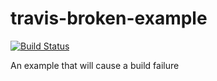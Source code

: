 # travis-broken-example

[![Build Status](https://travis-ci.org/d-kusk/travis-broken-example.svg?branch=master)](https://travis-ci.org/d-kusk/travis-broken-example)

An example that will cause a build failure
